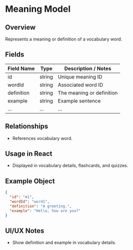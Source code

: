 # Meaning Model

## Overview

Represents a meaning or definition of a vocabulary word.

## Fields

| Field Name | Type   | Description / Notes       |
| ---------- | ------ | ------------------------- |
| id         | string | Unique meaning ID         |
| wordId     | string | Associated word ID        |
| definition | string | The meaning or definition |
| example    | string | Example sentence          |
| ...        | ...    | ...                       |

## Relationships

- References vocabulary word.

## Usage in React

- Displayed in vocabulary details, flashcards, and quizzes.

## Example Object

```json
{
  "id": "m1",
  "wordId": "word1",
  "definition": "A greeting.",
  "example": "Hello, how are you?"
}
```

## UI/UX Notes

- Show definition and example in vocabulary details.
